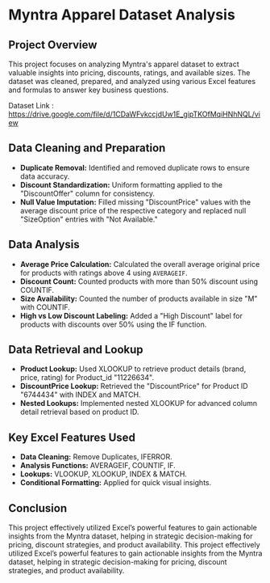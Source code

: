 # Myntra Apparel Dataset Analysis
## Project Overview
This project focuses on analyzing Myntra's apparel dataset to extract valuable insights into pricing, discounts, ratings, and available sizes. The dataset was cleaned, prepared, and analyzed using various Excel features and formulas to answer key business questions.

Dataset Link : https://drive.google.com/file/d/1CDaWFvkccjdUw1E_gipTKOfMqiHNhNQL/view

## Data Cleaning and Preparation
- **Duplicate Removal:** Identified and removed duplicate rows to ensure data accuracy.
- **Discount Standardization:** Uniform formatting applied to the "DiscountOffer" column for consistency.
- **Null Value Imputation:** Filled missing "DiscountPrice" values with the average discount price of the respective category and replaced null "SizeOption" entries with "Not Available."
## Data Analysis
- **Average Price Calculation:** Calculated the overall average original price for products with ratings above 4 using `AVERAGEIF`.
- **Discount Count:** Counted products with more than 50% discount using COUNTIF.
- **Size Availability:** Counted the number of products available in size "M" with COUNTIF.
- **High vs Low Discount Labeling:** Added a "High Discount" label for products with discounts over 50% using the IF function.
## Data Retrieval and Lookup
- **Product Lookup:** Used XLOOKUP to retrieve product details (brand, price, rating) for Product_id "11226634".
- **DiscountPrice Lookup:** Retrieved the "DiscountPrice" for Product ID "6744434" with INDEX and MATCH.
- **Nested Lookups:** Implemented nested XLOOKUP for advanced column detail retrieval based on product ID.
## Key Excel Features Used
- **Data Cleaning:** Remove Duplicates, IFERROR.
- **Analysis Functions:** AVERAGEIF, COUNTIF, IF.
- **Lookups:** VLOOKUP, XLOOKUP, INDEX & MATCH.
- **Conditional Formatting:** Applied for quick visual insights.
## Conclusion
This project effectively utilized Excel’s powerful features to gain actionable insights from the Myntra dataset, helping in strategic decision-making for pricing, discount strategies, and product availability.
This project effectively utilized Excel’s powerful features to gain actionable insights from the Myntra dataset, helping in strategic decision-making for pricing, discount strategies, and product availability.

